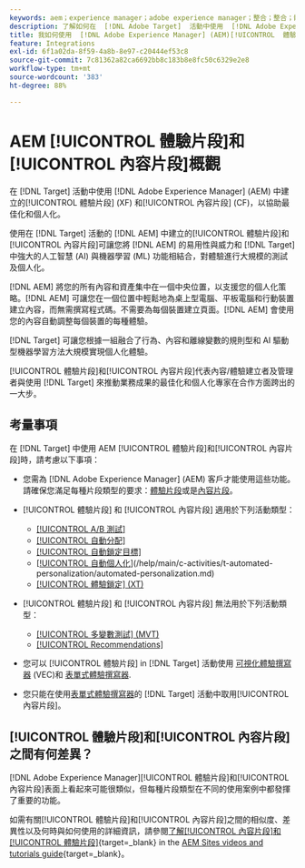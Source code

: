 ```yaml
---
keywords: aem；experience manager；adobe experience manager；整合；整合；體驗片段；內容片段
description: 了解如何在  [!DNL Adobe Target]  活動中使用  [!DNL Adobe Experience Manager]  體驗和內容片段。
title: 我如何使用  [!DNL Adobe Experience Manager] (AEM)[!UICONTROL  體驗片段]和[!UICONTROL 內容片段]？
feature: Integrations
exl-id: 6f1a02da-8f59-4a8b-8e97-c20444ef53c8
source-git-commit: 7c81362a82ca6692bb8c183b8e8fc50c6329e2e8
workflow-type: tm+mt
source-wordcount: '383'
ht-degree: 88%

---
```


# AEM [!UICONTROL 體驗片段]和[!UICONTROL 內容片段]概觀

在 [!DNL Target] 活動中使用 [!DNL Adobe Experience Manager] (AEM) 中建立的[!UICONTROL 體驗片段] (XF) 和[!UICONTROL 內容片段] (CF)，以協助最佳化和個人化。

使用在 [!DNL Target] 活動的 [!DNL AEM] 中建立的[!UICONTROL 體驗片段]和[!UICONTROL 內容片段]可讓您將 [!DNL AEM] 的易用性與威力和 [!DNL Target] 中強大的人工智慧 (AI) 與機器學習 (ML) 功能相結合，對體驗進行大規模的測試及個人化。

[!DNL AEM] 將您的所有內容和資產集中在一個中央位置，以支援您的個人化策略。[!DNL AEM] 可讓您在一個位置中輕鬆地為桌上型電腦、平板電腦和行動裝置建立內容，而無需撰寫程式碼。不需要為每個裝置建立頁面。[!DNL AEM] 會使用您的內容自動調整每個裝置的每種體驗。

[!DNL Target] 可讓您根據一組融合了行為、內容和離線變數的規則型和 AI 驅動型機器學習方法大規模實現個人化體驗。

[!UICONTROL 體驗片段]和[!UICONTROL 內容片段]代表內容/體驗建立者及管理者與使用 [!DNL Target] 來推動業務成果的最佳化和個人化專家在合作方面跨出的一大步。

## 考量事項

在 [!DNL Target] 中使用 AEM [!UICONTROL 體驗片段]和[!UICONTROL 內容片段]時，請考慮以下事項：
* 您需為 [!DNL Adobe Experience Manager] (AEM) 客戶才能使用這些功能。請確保您滿足每種片段類型的要求：[體驗片段](/help/main/c-integrating-target-with-mac/aem/experience-fragments-aem.md#requirements)或是[內容片段](/help/main/c-integrating-target-with-mac/aem/content-fragments-aem.md#requirements)。
* [!UICONTROL 體驗片段] 和 [!UICONTROL 內容片段] 適用於下列活動類型：

   * [[!UICONTROL A/B 測試]](/help/main/c-activities/t-test-ab/test-ab.md)
   * [[!UICONTROL 自動分配]](/help/main/c-activities/automated-traffic-allocation/automated-traffic-allocation.md)
   * [[!UICONTROL 自動鎖定目標]](/help/main/c-activities/auto-target/auto-target-to-optimize.md)
   * [[!UICONTROL 自動個人化](AP)](/help/main/c-activities/t-automated-personalization/automated-personalization.md)
   * [[!UICONTROL 體驗鎖定] (XT)](/help/main/c-activities/t-experience-target/experience-target.md)

* [!UICONTROL 體驗片段] 和 [!UICONTROL 內容片段] 無法用於下列活動類型：

   * [[!UICONTROL 多變數測試] (MVT)](/help/main/c-activities/c-multivariate-testing/multivariate-testing.md)
   * [[!UICONTROL Recommendations]](/help/main/c-recommendations/recommendations.md)

* 您可以 [!UICONTROL 體驗片段] in [!DNL Target] 活動使用 [可視化體驗撰寫器](/help/main/c-experiences/c-visual-experience-composer/visual-experience-composer.md) (VEC)和 [表單式體驗撰寫器](/help/main/c-experiences/form-experience-composer.md).
* 您只能在使用[表單式體驗撰寫器](/help/main/c-experiences/form-experience-composer.md)的 [!DNL Target] 活動中取用[!UICONTROL 內容片段]。

## [!UICONTROL 體驗片段]和[!UICONTROL 內容片段]之間有何差異？

[!DNL Adobe Experience Manager][!UICONTROL 體驗片段]和[!UICONTROL 內容片段]表面上看起來可能很類似，但每種片段類型在不同的使用案例中都發揮了重要的功能。

如需有關[!UICONTROL 體驗片段]和[!UICONTROL 內容片段]之間的相似度、差異性以及何時與如何使用的詳細資訊，請參閱[了解[!UICONTROL 內容片段]和[!UICONTROL 體驗片段]](https://experienceleague.adobe.com/docs/experience-manager-learn/sites/content-fragments/understand-content-fragments-and-experience-fragments.html){target=_blank} in the [AEM Sites videos and tutorials guide](https://experienceleague.adobe.com/docs/experience-manager-learn/sites/overview.html){target=_blank}。
